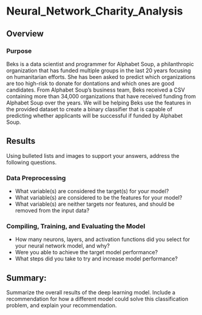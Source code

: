 # Neural_Network_Charity_Analysis

## Overview

### Purpose

Beks is a data scientist and programmer for Alphabet Soup, a philanthropic organization that has funded multiple groups in the last 20 years focusing on humanitarian efforts. She has been asked to predict which organizations are too high-risk to donate for dontations and which ones are good candidates.  From Alphabet Soup’s business team, Beks received a CSV containing more than 34,000 organizations that have received funding from Alphabet Soup over the years.  We will be helping Beks use the features in the provided dataset to create a binary classifier that is capable of predicting whether applicants will be successful if funded by Alphabet Soup.

## Results
Using bulleted lists and images to support your answers, address the following questions.

### Data Preprocessing
- What variable(s) are considered the target(s) for your model?
- What variable(s) are considered to be the features for your model?
- What variable(s) are neither targets nor features, and should be removed from the input data?

### Compiling, Training, and Evaluating the Model
- How many neurons, layers, and activation functions did you select for your neural network model, and why?
- Were you able to achieve the target model performance?
- What steps did you take to try and increase model performance?


## Summary:
Summarize the overall results of the deep learning model. Include a recommendation for how a different model could solve this classification problem, and explain your recommendation.
